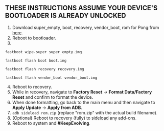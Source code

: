 ## THESE INSTRUCTIONS ASSUME YOUR DEVICE'S BOOTLOADER IS ALREADY UNLOCKED

1. Download super_empty, boot, recovery, vendor_boot, rom for Pong from [here](https://sourceforge.net/projects/evolution-x/files/Pong/14_vanilla/).
2. Reboot to bootloader.
3.
```fastboot wipe-super super_empty.img```

```fastboot flash boot boot.img```

```fastboot flash recovery recovery.img```

```fastboot flash vendor_boot vendor_boot.img```

4. Reboot to recovery.
5. While in recovery, navigate to **Factory Reset** → **Format Data/Factory Reset** and confirm to format the device.
6. When done formatting, go back to the main menu and then navigate to **Apply Update** → **Apply from ADB**.
7. `adb sideload rom.zip` (replace "rom.zip" with the actual build filename).
8. (Optional) Reboot to recovery (fully) to sideload any add-ons.
9. Reboot to system and **#KeepEvolving**.
